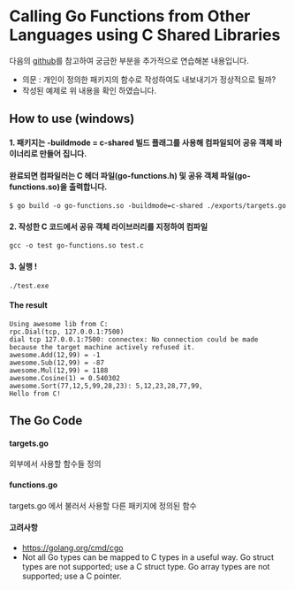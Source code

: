 # Calling Go Functions from Other Languages using C Shared Libraries

다음의 [github](https://github.com/vladimirvivien/go-cshared-examples)를 참고하여 궁금한 부분을 추가적으로 연습해본 내용입니다. 

- 의문 : 개인이 정의한 패키지의 함수로 작성하여도 내보내기가 정상적으로 될까?
- 작성된 예제로 위 내용을 확인 하였습니다. 

## How to use (windows)
#### 1. 패키지는 -buildmode = c-shared 빌드 플래그를 사용해 컴파일되어 공유 객체 바이너리로 만들어 집니다.
#### 완료되면 컴파일러는 C 헤더 파일(go-functions.h) 및 공유 객체 파일(go-functions.so)을 출력합니다.
```
$ go build -o go-functions.so -buildmode=c-shared ./exports/targets.go
```
#### 2. 작성한 C 코드에서 공유 객체 라이브러리를 지정하여 컴파일

```
gcc -o test go-functions.so test.c
```
#### 3. 실행 ! 
```
./test.exe
```
#### The result
```
Using awesome lib from C:
rpc.Dial(tcp, 127.0.0.1:7500)
dial tcp 127.0.0.1:7500: connectex: No connection could be made because the target machine actively refused it.
awesome.Add(12,99) = -1
awesome.Sub(12,99) = -87
awesome.Mul(12,99) = 1188
awesome.Cosine(1) = 0.540302
awesome.Sort(77,12,5,99,28,23): 5,12,23,28,77,99,
Hello from C!
```

## The Go Code
#### targets.go 
외부에서 사용할 함수들 정의

#### functions.go
targets.go 에서 불러서 사용할 다른 패키지에 정의된 함수

#### 고려사항 
- https://golang.org/cmd/cgo
- Not all Go types can be mapped to C types in a useful way. Go struct types are not supported; use a C struct type. Go array types are not supported; use a C pointer.